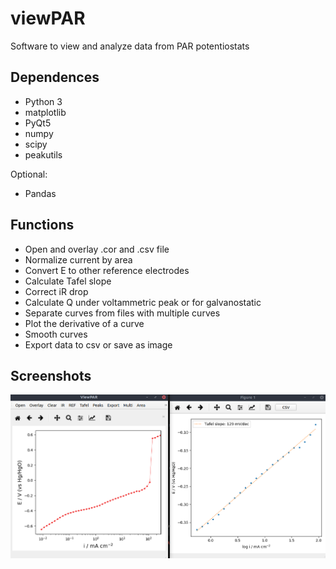 # viewPAR
Software to view and analyze data from PAR potentiostats


## Dependences

- Python 3
- matplotlib
- PyQt5
- numpy
- scipy
- peakutils


Optional:
- Pandas

## Functions ##

- Open and overlay .cor and .csv file
- Normalize current by area
- Convert E to other reference electrodes
- Calculate Tafel slope
- Correct iR drop
- Calculate Q under voltammetric peak or for galvanostatic
- Separate curves from files with multiple curves
- Plot the derivative of a curve
- Smooth curves
- Export data to csv or save as image

## Screenshots

![ViewPAR](https://github.com/yerga/viewPAR/blob/master/docs/web/viewPAR.png)
